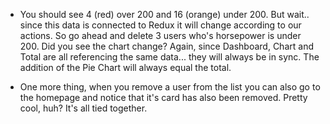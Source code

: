 - You should see 4 (red) over 200 and 16 (orange) under 200. But wait.. since this data is connected to Redux it will change according to our actions. So go ahead and delete 3 users who's horsepower is under 200. Did you see the chart change? Again, since Dashboard, Chart and Total are all referencing the same data... they will always be in sync. The addition of the Pie Chart will always equal the total.

- One more thing, when you remove a user from the list you can also go to the homepage and notice that it's card has also been removed. Pretty cool, huh? It's all tied together.
